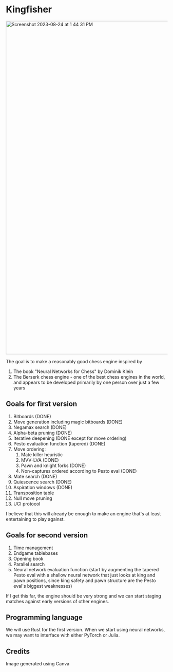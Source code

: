 # Kingfisher

<img width="1038" alt="Screenshot 2023-08-24 at 1 44 31 PM" src="https://github.com/aaholmes/chess/assets/4913443/ceab66cf-67c8-4685-bd28-d454c38ce756">

The goal is to make a reasonably good chess engine inspired by
1. The book "Neural Networks for Chess" by Dominik Klein
2. The Berserk chess engine - one of the best chess engines in the world, and appears to be developed primarily by one person over just a few years

## Goals for first version
1. Bitboards (DONE)
2. Move generation including magic bitboards (DONE)
3. Negamax search (DONE)
4. Alpha-beta pruning (DONE)
5. Iterative deepening (DONE except for move ordering)
6. Pesto evaluation function (tapered) (DONE)
7. Move ordering:
   1. Mate killer heuristic
   2. MVV-LVA (DONE)
   3. Pawn and knight forks (DONE) 
   4. Non-captures ordered according to Pesto eval (DONE)
8. Mate search (DONE)
9. Quiescence search (DONE)
10. Aspiration windows (DONE)
11. Transposition table
12. Null move pruning
13. UCI protocol

I believe that this will already be enough to make an engine that's at least entertaining to play against.

## Goals for second version
1. Time management
2. Endgame tablebases
3. Opening book
4. Parallel search
5. Neural network evaluation function (start by augmenting the tapered Pesto eval with a shallow neural network that just looks at king and pawn positions, since king safety and pawn structure are the Pesto eval's biggest weaknesses)

If I get this far, the engine should be very strong and we can start staging matches against early versions of other engines.
 
## Programming language
We will use Rust for the first version. When we start using neural networks, we may want to interface with either PyTorch or Julia. 

## Credits
Image generated using Canva
